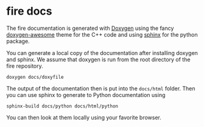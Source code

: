 # fire docs
The fire documentation is generated with [Doxygen](https://www.doxygen.nl/index.html)
using the fancy [doxygen-awesome](https://github.com/jothepro/doxygen-awesome-css) theme
for the C++ code and using [sphinx](https://www.sphinx-doc.org/en/master/index.html)
for the python package.

You can generate a local copy of the documentation after installing doxygen and sphinx.
We assume that doxygen is run from the root directory of the fire repository.
```
doxygen docs/doxyfile
```
The output of the documentation then is put into the `docs/html` folder.
Then you can use sphinx to generate to Python documentation using
```
sphinx-build docs/python docs/html/python
```
You can then look at them locally using your favorite browser.
